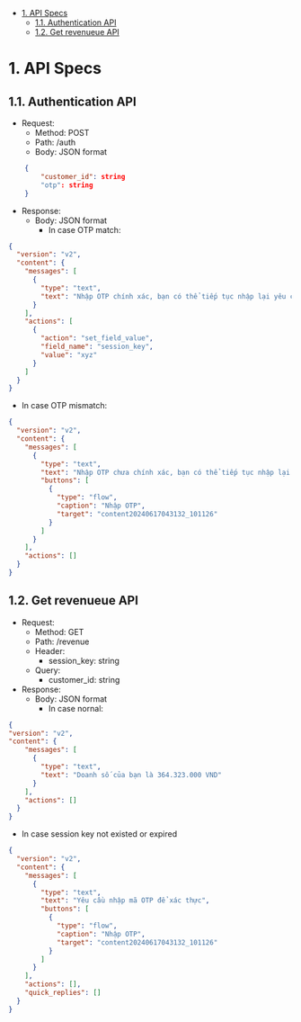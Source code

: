 - [1. API Specs](#1-api-specs)
  - [1.1. Authentication API](#11-authentication-api)
  - [1.2. Get revenueue API](#12-get-revenueue-api)

# 1. API Specs
## 1.1. Authentication API
- Request:
  - Method: POST
  - Path: /auth
  - Body: JSON format
```json
    {
        "customer_id": string
        "otp": string
    }
```
- Response: 
  - Body: JSON format
    - In case OTP match:
  
```json 
{
  "version": "v2",
  "content": {
    "messages": [
      {
        "type": "text",
        "text": "Nhập OTP chính xác, bạn có thể tiếp tục nhập lại yêu cầu!"
      }
    ],
    "actions": [
      {
        "action": "set_field_value",
        "field_name": "session_key",
        "value": "xyz"
      }
    ]
  }
}
```
  - In case OTP mismatch:
  
```json 
{
  "version": "v2",
  "content": {
    "messages": [
      {
        "type": "text",
        "text": "Nhập OTP chưa chính xác, bạn có thể tiếp tục nhập lại yêu cầu!",
        "buttons": [
          {
            "type": "flow",
            "caption": "Nhập OTP",
            "target": "content20240617043132_101126"
          }
        ]
      }
    ],
    "actions": []
  }
}
```

## 1.2. Get revenueue API
- Request: 
  - Method: GET
  - Path: /revenue
  - Header: 
    - session_key: string
  - Query: 
    - customer_id: string
- Response: 
  - Body: JSON format
    - In case nornal:

```json
{ 
"version": "v2",
"content": {
    "messages": [
      {
        "type": "text",
        "text": "Doanh số của bạn là 364.323.000 VND"
      }
    ],
    "actions": []
  }
}
```

- In case session key not existed or expired 
  
``` json 
{
  "version": "v2",
  "content": {
    "messages": [
      {
        "type": "text",
        "text": "Yêu cầu nhập mã OTP để xác thực",
        "buttons": [
          {
            "type": "flow",
            "caption": "Nhập OTP",
            "target": "content20240617043132_101126"
          }
        ]
      }
    ],
    "actions": [],
    "quick_replies": []
  }
}
```
